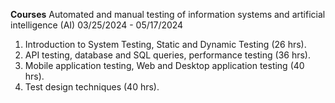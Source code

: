 **Courses**
Automated and manual testing of information systems and artificial intelligence (AI)
03/25/2024 - 05/17/2024
1. Introduction to System Testing, Static and Dynamic Testing (26 hrs).
2. API testing, database and SQL queries, performance testing (36 hrs).
3. Mobile application testing, Web and Desktop application testing (40 hrs).
4. Test design techniques (40 hrs).
